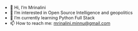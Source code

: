 - 👋 Hi, I’m Mrinalini
- 👀 I’m interested in Open Source Intelligence and geopolitics
- 🌱 I’m currently learning Python Full Stack
- 📫 How to reach me: mrinalini.minnu@gmail.com 

<!---
Minnu0923/Minnu0923 is a ✨ special ✨ repository because its `README.md` (this file) appears on your GitHub profile.
You can click the Preview link to take a look at your changes.
--->
